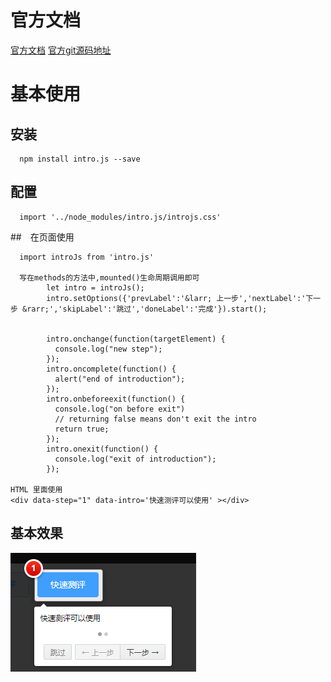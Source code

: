 # 官方文档
[官方文档](https://introjs.com/docs/)
[官方git源码地址](https://github.com/usablica/intro.js/)

# 基本使用

## 安装


```
  npm install intro.js --save
```
## 配置

```
  import '../node_modules/intro.js/introjs.css'
```
##　在页面使用

```
  import introJs from 'intro.js'
  
  写在methods的方法中,mounted()生命周期调用即可
        let intro = introJs();
        intro.setOptions({'prevLabel':'&larr; 上一步','nextLabel':'下一步 &rarr;','skipLabel':'跳过','doneLabel':'完成'}).start();


        intro.onchange(function(targetElement) {
          console.log("new step");
        });
        intro.oncomplete(function() {
          alert("end of introduction");
        });
        intro.onbeforeexit(function() {
          console.log("on before exit")
          // returning false means don't exit the intro
          return true;
        });
        intro.onexit(function() {
          console.log("exit of introduction");
        });

HTML 里面使用
<div data-step="1" data-intro='快速测评可以使用' ></div>
```
## 基本效果
![](/assets/screenshot_1528166745823.png)








